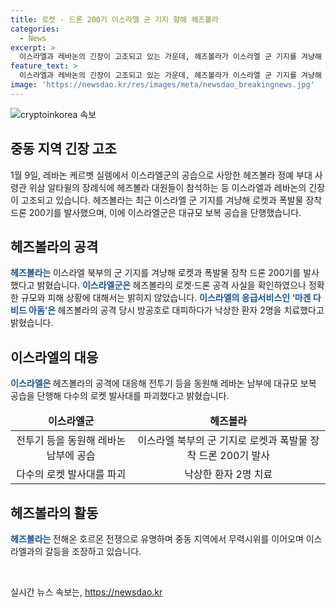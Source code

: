 ```yaml
---
title: 로켓 · 드론 200기 이스라엘 군 기지 향해 헤즈볼라
categories:
  - News
excerpt: >
  이스라엘과 레바논의 긴장이 고조되고 있는 가운데, 헤즈볼라가 이스라엘 군 기지를 겨냥해 로켓과 폭발물 장착 드론 200기를 발사했다고 밝혔다. 이스라엘군은 헤즈볼라의 로켓·드론 공격 사실을 확인했지만 정확한 규모와 피해 상황은 밝히지 않았다. 이에 이스라엘군은 헤즈볼라의 공격에 대응해 레바논 남부에 대규모 보복 공습을 단행하며 다수의 로켓 발사대를 파괴했다고 밝혔다. 헤즈볼라의 최고위급 지휘관이 사망한 후, 두 군의 간의 무력 대치가 심화되고 있는 상황이다.
feature_text: >
  이스라엘과 레바논의 긴장이 고조되고 있는 가운데, 헤즈볼라가 이스라엘 군 기지를 겨냥해 로켓과 폭발물 장착 드론 200기를 발사했다고 밝혔다. 이스라엘군은 헤즈볼라의 로켓·드론 공격 사실을 확인했지만 정확한 규모와 피해 상황은 밝히지 않았다. 이에 이스라엘군은 헤즈볼라의 공격에 대응해 레바논 남부에 대규모 보복 공습을 단행하며 다수의 로켓 발사대를 파괴했다고 밝혔다. 헤즈볼라의 최고위급 지휘관이 사망한 후, 두 군의 간의 무력 대치가 심화되고 있는 상황이다.
image: 'https://newsdao.kr/res/images/meta/newsdao_breakingnews.jpg'
---
```


<p><img src="https://newsdao.kr/res/images/meta/newsdao_breakingnews.jpg" alt="cryptoinkorea 속보" /></p>

<h2 data-ke-size="size26">중동 지역 긴장 고조</h2>

<p data-ke-size="size16">1월 9일, 레바논 케르벳 실렘에서 이스라엘군의 공습으로 사망한 헤즈볼라 정예 부대 사령관 위삼 알타윌의 장례식에 헤즈볼라 대원들이 참석하는 등 이스라엘과 레바논의 긴장이 고조되고 있습니다. 헤즈볼라는 최근 이스라엘 군 기지를 겨냥해 로켓과 폭발물 장착 드론 200기를 발사했으며, 이에 이스라엘군은 대규모 보복 공습을 단행했습니다.</p>

<h2 data-ke-size="size26">헤즈볼라의 공격</h2>

<p data-ke-size="size16"><b><span style="color: #1a5490;">헤즈볼라는 </span></b>이스라엘 북부의 군 기지를 겨냥해 로켓과 폭발물 장착 드론 200기를 발사했다고 밝혔습니다. <b><span style="color: #1a5490;">이스라엘군은 </span></b>헤즈볼라의 로켓·드론 공격 사실을 확인하였으나 정확한 규모와 피해 상황에 대해서는 밝히지 않았습니다. <b><span style="color: #1a5490;">이스라엘의 응급서비스인 ‘마겐 다비드 아돔’은 </span></b>헤즈볼라의 공격 당시 방공호로 대피하다가 낙상한 환자 2명을 치료했다고 밝혔습니다.</p>

<h2 data-ke-size="size26">이스라엘의 대응</h2>

<p data-ke-size="size16"><b><span style="color: #1a5490;">이스라엘은 </span></b>헤즈볼라의 공격에 대응해 전투기 등을 동원해 레바논 남부에 대규모 보복 공습을 단행해 다수의 로켓 발사대를 파괴했다고 밝혔습니다.</p>

<table>
    <thead>
        <tr>
            <td style="text-align: center; height: 17px;"><b>이스라엘군</b></td>
            <td style="text-align: center; height: 17px;"><b>헤즈볼라</b></td>
        </tr>
    </thead>
    <tbody>
        <tr>
            <td style="text-align: center;">전투기 등을 동원해 레바논 남부에 공습</td>
            <td style="text-align: center;">이스라엘 북부의 군 기지로 로켓과 폭발물 장착 드론 200기 발사</td>
        </tr>
        <tr>
            <td style="text-align: center;">다수의 로켓 발사대를 파괴</td>
            <td style="text-align: center;">낙상한 환자 2명 치료</td>
        </tr>
    </tbody>
</table>

<h2 data-ke-size="size26">헤즈볼라의 활동</h2>

<p data-ke-size="size16"><b><span style="color: #1a5490;">헤즈볼라는 </span></b>전해온 호르몬 전쟁으로 유명하며 중동 지역에서 무력시위를 이어오며 이스라엘과의 갈등을 조장하고 있습니다.</p>

<p data-ke-size="size16">&nbsp;</p>
실시간 뉴스 속보는, <a href="https://newsdao.kr" rel="dofollow">https://newsdao.kr</a>


